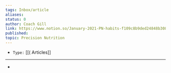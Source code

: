 ```yaml
---
tags: Inbox/article
aliases: 
status: 0
author: Coach Gill
link: https://www.notion.so/January-2021-PN-habits-f109c8b9ded24848b308d63cc3880d4b
published: 
topic: Precision Nutrition
---
```


- `Type:` [[( Articles]]

---

- 